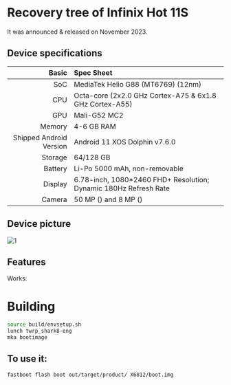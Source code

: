 #  Recovery tree of  Infinix Hot 11S

It was announced & released on November 2023.

## Device specifications

Basic   | Spec Sheet
-------:|:-------------------------
SoC     | MediaTek Helio G88 (MT6769) (12nm)
CPU     | Octa-core (2x2.0 GHz Cortex-A75 & 6x1.8 GHz Cortex-A55)
GPU     | Mali-G52 MC2
Memory  | 4-6 GB RAM
Shipped Android Version | Android 11 XOS Dolphin v7.6.0
Storage | 64/128 GB
Battery | Li-Po 5000 mAh, non-removable
Display | 6.78-inch, 1080*2460 FHD+ Resolution; Dynamic 180Hz Refresh Rate
Camera  | 50 MP () and 8 MP ()

## Device picture

![1]()


## Features

Works:

# Building
```bash
source build/envsetup.sh
lunch twrp_shark8-eng
mka bootimage
```

## To use it:

```
fastboot flash boot out/target/product/ X6812/boot.img
```
